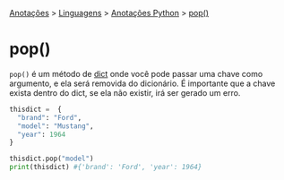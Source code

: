 <link rel="stylesheet" type="text/css" href="../../CSS/dark-theme.css">

[Anotações](../../) > [Linguagens](../Index.md) > [Anotações Python](./Index.md) > [pop()](./DictPop.md)

# pop()

`pop()` é um método de [dict](./Dict.md) onde você pode passar uma chave como argumento, e ela será removida do dicionário. É importante que a chave exista dentro do dict, se ela não existir, irá ser gerado um erro.

```python
thisdict =	{
  "brand": "Ford",
  "model": "Mustang",
  "year": 1964
}

thisdict.pop("model")
print(thisdict) #{'brand': 'Ford', 'year': 1964}
```